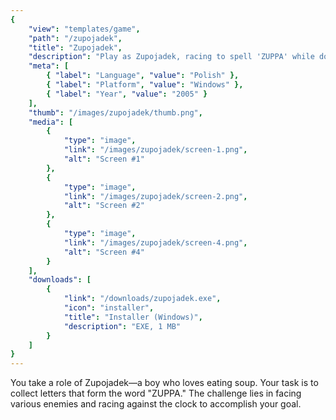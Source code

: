 ```yaml
---
{
    "view": "templates/game",
    "path": "/zupojadek",
    "title": "Zupojadek",
    "description": "Play as Zupojadek, racing to spell 'ZUPPA' while dodging enemies and beating the clock in this tasty quest!",
    "meta": [
        { "label": "Language", "value": "Polish" },
        { "label": "Platform", "value": "Windows" },
        { "label": "Year", "value": "2005" }
    ],
    "thumb": "/images/zupojadek/thumb.png",
    "media": [
        {
            "type": "image",
            "link": "/images/zupojadek/screen-1.png",
            "alt": "Screen #1"
        },
        {
            "type": "image",
            "link": "/images/zupojadek/screen-2.png",
            "alt": "Screen #2"
        },
        {
            "type": "image",
            "link": "/images/zupojadek/screen-4.png",
            "alt": "Screen #4"
        }
    ],
    "downloads": [
        {
            "link": "/downloads/zupojadek.exe",
            "icon": "installer",
            "title": "Installer (Windows)",
            "description": "EXE, 1 MB"
        }
    ]
}
---
```


You take a role of Zupojadek—a boy who loves eating soup. Your task is to collect letters that form the word "ZUPPA." The challenge lies in facing various enemies and racing against the clock to accomplish your goal.
